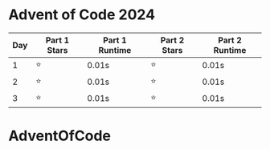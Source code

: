 # Advent of Code 2024

| Day | Part 1 Stars | Part 1 Runtime | Part 2 Stars | Part 2 Runtime |
|-----|--------------|----------------|--------------|----------------|
| 1 | ⭐ | 0.01s | ⭐ | 0.01s |
| 2 | ⭐ | 0.01s | ⭐ | 0.01s |
| 3 | ⭐ | 0.01s | ⭐ | 0.01s |
# AdventOfCode
